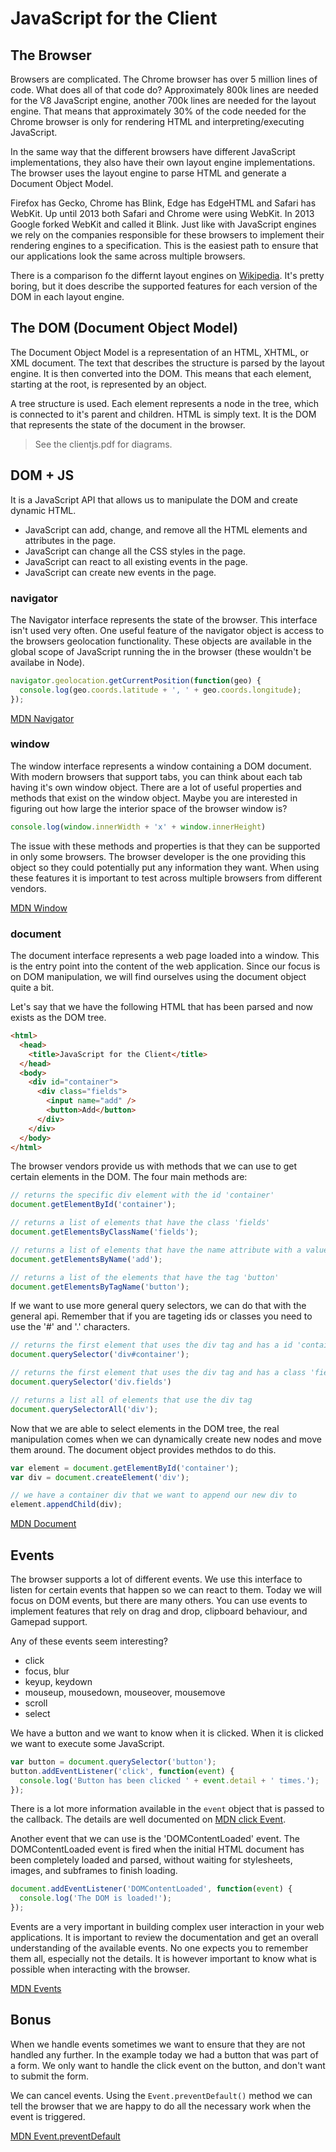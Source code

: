 # JavaScript for the Client

## The Browser

Browsers are complicated. The Chrome browser has over 5 million lines of code. What does all of that code do? Approximately 800k lines are needed for the V8 JavaScript engine, another 700k lines are needed for the layout engine. That means that approximately 30% of the code needed for the Chrome browser is only for rendering HTML and interpreting/executing JavaScript.

In the same way that the different browsers have different JavaScript implementations, they also have their own layout engine implementations. The browser uses the layout engine to parse HTML and generate a Document Object Model.

Firefox has Gecko, Chrome has Blink, Edge has EdgeHTML and Safari has WebKit. Up until 2013 both Safari and Chrome were using WebKit. In 2013 Google forked WebKit and called it Blink. Just like with JavaScript engines we rely on the companies responsible for these browsers to implement their rendering engines to a specification. This is the easiest path to ensure that our applications look the same across multiple browsers.

There is a comparison fo the differnt layout engines on [Wikipedia](https://en.wikipedia.org/wiki/Comparison_of_layout_engines_(Document_Object_Model)). It's pretty boring, but it does describe the supported features for each version of the DOM in each layout engine.

## The DOM (Document Object Model)

The Document Object Model is a representation of an HTML, XHTML, or XML document. The text that describes the structure is parsed by the layout engine. It is then converted into the DOM. This means that each element, starting at the root, is represented by an object.

A tree structure is used. Each element represents a node in the tree, which is connected to it's parent and children. HTML is simply text. It is the DOM that represents the state of the document in the browser.

> See the clientjs.pdf for diagrams.

## DOM + JS

It is a JavaScript API that allows us to manipulate the DOM and create dynamic HTML.

* JavaScript can add, change, and remove all the HTML elements and attributes in the page.
* JavaScript can change all the CSS styles in the page.
* JavaScript can react to all existing events in the page.
* JavaScript can create new events in the page.

### navigator

The Navigator interface represents the state of the browser. This interface isn't used very often. One useful feature of the navigator object is access to the browsers geolocation functionality. These objects are available in the global scope of JavaScript running the in the browser (these wouldn't be availabe in Node).

```javascript
navigator.geolocation.getCurrentPosition(function(geo) {
  console.log(geo.coords.latitude + ', ' + geo.coords.longitude);
});
```

[MDN Navigator](https://developer.mozilla.org/en-US/docs/Web/API/Navigator)

### window

The window interface represents a window containing a DOM document. With modern browsers that support tabs, you can think about each tab having it's own window object. There are a lot of useful properties and methods that exist on the window object. Maybe you are interested in figuring out how large the interior space of the browser window is?

```javascript
console.log(window.innerWidth + 'x' + window.innerHeight)
```

The issue with these methods and properties is that they can be supported in only some browsers. The browser developer is the one providing this object so they could potentially put any information they want. When using these features it is important to test across multiple browsers from different vendors.

[MDN Window](https://developer.mozilla.org/en-US/docs/Web/API/Window)

### document

The document interface represents a web page loaded into a window. This is the entry point into the content of the web application. Since our focus is on DOM manipulation, we will find ourselves using the document object quite a bit.

Let's say that we have the following HTML that has been parsed and now exists as the DOM tree.

```html
<html>
  <head>
    <title>JavaScript for the Client</title>
  </head>
  <body>
    <div id="container">
      <div class="fields">
        <input name="add" />
        <button>Add</button>
      </div>
    </div>
  </body>
</html>
```

The browser vendors provide us with methods that we can use to get certain elements in the DOM. The four main methods are:

```javascript
// returns the specific div element with the id 'container'
document.getElementById('container');

// returns a list of elements that have the class 'fields'
document.getElementsByClassName('fields');

// returns a list of elements that have the name attribute with a value of 'add'
document.getElementsByName('add');

// returns a list of the elements that have the tag 'button'
document.getElementsByTagName('button');
```

If we want to use more general query selectors, we can do that with the general api. Remember that if you are tageting ids or classes you need to use the '#' and '.' characters.

```javascript
// returns the first element that uses the div tag and has a id 'container'
document.querySelector('div#container');

// returns the first element that uses the div tag and has a class 'fields'
document.querySelector('div.fields')

// returns a list all of elements that use the div tag
document.querySelectorAll('div');
```

Now that we are able to select elements in the DOM tree, the real manipulation comes when we can dynamically create new nodes and move them around. The document object provides methdos to do this.

```javascript
var element = document.getElementById('container');
var div = document.createElement('div');

// we have a container div that we want to append our new div to
element.appendChild(div);
```

[MDN Document](https://developer.mozilla.org/en-US/docs/Web/API/Document)


## Events

The browser supports a lot of different events. We use this interface to listen for certain events that happen so we can react to them. Today we will focus on DOM events, but there are many others. You can use events to implement features that rely on drag and drop, clipboard behaviour, and Gamepad support.

Any of these events seem interesting?

* click
* focus, blur
* keyup, keydown
* mouseup, mousedown, mouseover, mousemove
* scroll
* select

We have a button and we want to know when it is clicked. When it is clicked we want to execute some JavaScript.

```javascript
var button = document.querySelector('button');
button.addEventListener('click', function(event) {
  console.log('Button has been clicked ' + event.detail + ' times.');
});
```

There is a lot more information available in the `event` object that is passed to the callback. The details are well documented on [MDN click Event](https://developer.mozilla.org/en-US/docs/Web/Events/click).

Another event that we can use is the 'DOMContentLoaded' event. The DOMContentLoaded event is fired when the initial HTML document has been completely loaded and parsed, without waiting for stylesheets, images, and subframes to finish loading.

```javascript
document.addEventListener('DOMContentLoaded', function(event) {
  console.log('The DOM is loaded!');
});
```

Events are a very important in building complex user interaction in your web applications. It is important to review the documentation and get an overall understanding of the available events. No one expects you to remember them all, especially not the details. It is however important to know what is possible when interacting with the browser.

[MDN Events](https://developer.mozilla.org/en-US/docs/Web/Events)

## Bonus

When we handle events sometimes we want to ensure that they are not handled any further. In the example today we had a button that was part of a form. We only want to handle the click event on the button, and don't want to submit the form.

We can cancel events. Using the `Event.preventDefault()` method we can tell the browser that we are happy to do all the necessary work when the event is triggered.

[MDN Event.preventDefault](https://developer.mozilla.org/en-US/docs/Web/API/Event/preventDefault)
